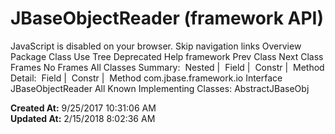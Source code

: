 # JBaseObjectReader (framework   API)

JavaScript is disabled on your browser. Skip navigation links Overview Package Class Use Tree Deprecated Help framework Prev Class Next Class Frames No Frames All Classes Summary:  Nested |  Field |  Constr |  Method Detail:  Field |  Constr |  Method com.jbase.framework.io Interface JBaseObjectReader All Known Implementing Classes: AbstractJBaseObj  

**Created At:** 9/25/2017 10:31:06 AM  
**Updated At:** 2/15/2018 8:02:36 AM  

